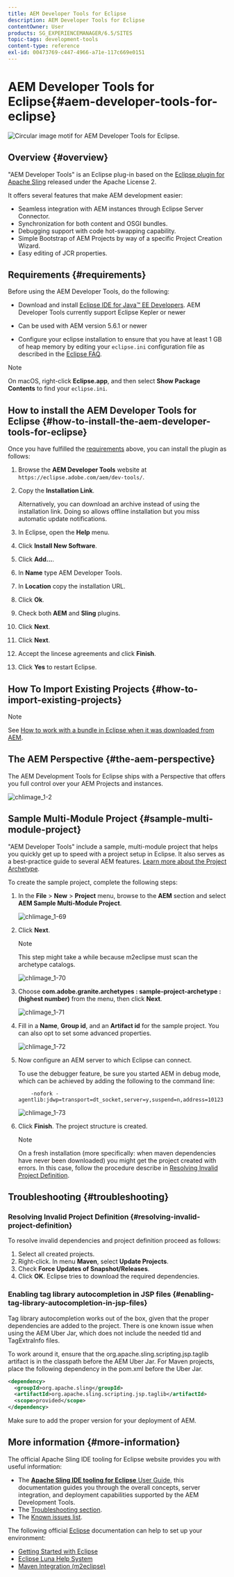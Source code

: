 ```yaml
---
title: AEM Developer Tools for Eclipse
description: AEM Developer Tools for Eclipse
contentOwner: User
products: SG_EXPERIENCEMANAGER/6.5/SITES
topic-tags: development-tools
content-type: reference
exl-id: 00473769-c447-4966-a71e-117c669e0151
---
```

# AEM Developer Tools for Eclipse{#aem-developer-tools-for-eclipse}

 ![Circular image motif for AEM Developer Tools for Eclipse.](do-not-localize/chlimage_1-9.png)

## Overview {#overview}

"AEM Developer Tools" is an Eclipse plug-in based on the [Eclipse plugin for Apache Sling](https://sling.apache.org/documentation/development/ide-tooling.html) released under the Apache License 2.

It offers several features that make AEM development easier:

* Seamless integration with AEM instances through Eclipse Server Connector.
* Synchronization for both content and OSGI bundles.
* Debugging support with code hot-swapping capability.
* Simple Bootstrap of AEM Projects by way of a specific Project Creation Wizard.
* Easy editing of JCR properties.

## Requirements {#requirements}

Before using the AEM Developer Tools, do the following:

* Download and install [Eclipse IDE for Java&trade; EE Developers](https://www.eclipse.org/downloads/packages/release/luna/r/eclipse-ide-java-ee-developers). AEM Developer Tools currently support Eclipse Kepler or newer

* Can be used with AEM version 5.6.1 or newer
* Configure your eclipse installation to ensure that you have at least 1 GB of heap memory by editing your `eclipse.ini` configuration file as described in the [Eclipse FAQ](https://wiki.eclipse.org/FAQ_How_do_I_increase_the_heap_size_available_to_Eclipse%3F).

>[!NOTE]
>
>On macOS, right-click **Eclipse.app**, and then select **Show Package Contents** to find your `eclipse.ini`.

## How to install the AEM Developer Tools for Eclipse {#how-to-install-the-aem-developer-tools-for-eclipse}

Once you have fulfilled the [requirements](#requirements) above, you can install the plugin as follows:

1. Browse the **AEM Developer Tools** website at `https://eclipse.adobe.com/aem/dev-tools/`.

1. Copy the **Installation Link**.

   Alternatively, you can download an archive instead of using the installation link. Doing so allows offline installation but you miss automatic update notifications.

1. In Eclipse, open the **Help** menu.
1. Click **Install New Software**.
1. Click **Add...**.
1. In **Name** type AEM Developer Tools.
1. In **Location** copy the installation URL.
1. Click **Ok**.
1. Check both **AEM** and **Sling** plugins.
1. Click **Next**.
1. Click **Next**.
1. Accept the lincese agreements and click **Finish**.
1. Click **Yes** to restart Eclipse.

## How To Import Existing Projects {#how-to-import-existing-projects}

>[!NOTE]
>
>See [How to work with a bundle in Eclipse when it was downloaded from AEM](https://stackoverflow.com/questions/29699726/how-to-work-with-a-bundle-in-eclipse-when-it-was-downloaded-from-aem/29705407#29705407).

## The AEM Perspective {#the-aem-perspective}

The AEM Development Tools for Eclipse ships with a Perspective that offers you full control over your AEM Projects and instances.

![chlimage_1-2](assets/chlimage_1-2a.jpeg)

## Sample Multi-Module Project {#sample-multi-module-project}

"AEM Developer Tools" include a sample, multi-module project that helps you quickly get up to speed with a project setup in Eclipse. It also serves as a best-practice guide to several AEM features. [Learn more about the Project Archetype](https://github.com/adobe/aem-project-archetype).

To create the sample project, complete the following steps:

1. In the **File** &gt; **New** &gt; **Project** menu, browse to the **AEM** section and select **AEM Sample Multi-Module Project**.

   ![chlimage_1-69](assets/chlimage_1-69a.png)

1. Click **Next**.

   >[!NOTE]
   >
   >This step might take a while because m2eclipse must scan the archetype catalogs.

   ![chlimage_1-70](assets/chlimage_1-70a.png)

1. Choose **com.adobe.granite.archetypes : sample-project-archetype : (highest number)** from the menu, then click **Next**.

   ![chlimage_1-71](assets/chlimage_1-71a.png)

1. Fill in a **Name**, **Group id**, and an **Artifact id** for the sample project. You can also opt to set some advanced properties.

   ![chlimage_1-72](assets/chlimage_1-72a.png)

1. Now configure an AEM server to which Eclipse can connect.

   To use the debugger feature, be sure you started AEM in debug mode, which can be achieved by adding the following to the command line:

   ```
       -nofork -agentlib:jdwp=transport=dt_socket,server=y,suspend=n,address=10123
   ```

   ![chlimage_1-73](assets/chlimage_1-73a.png)

1. Click **Finish**. The project structure is created.

   >[!NOTE]
   >
   >On a fresh installation (more specifically: when maven dependencies have never been downloaded) you might get the project created with errors. In this case, follow the procedure describe in [Resolving Invalid Project Definition](#resolving-invalid-project-definition).

## Troubleshooting {#troubleshooting}

### Resolving Invalid Project Definition {#resolving-invalid-project-definition}

To resolve invalid dependencies and project definition proceed as follows:

1. Select all created projects.
1. Right-click. In menu **Maven**, select **Update Projects**.
1. Check **Force Updates of Snapshot/Releases**.
1. Click **OK**. Eclipse tries to download the required dependencies.

### Enabling tag library autocompletion in JSP files {#enabling-tag-library-autocompletion-in-jsp-files}

Tag library autocompletion works out of the box, given that the proper dependencies are added to the project. There is one known issue when using the AEM Uber Jar, which does not include the needed tld and TagExtraInfo files.

To work around it, ensure that the org.apache.sling.scripting.jsp.taglib artifact is in the classpath before the AEM Uber Jar. For Maven projects, place the following dependency in the pom.xml before the Uber Jar.

```xml
<dependency>
  <groupId>org.apache.sling</groupId>
  <artifactId>org.apache.sling.scripting.jsp.taglib</artifactId>
  <scope>provided</scope>
</dependency>

```

Make sure to add the proper version for your deployment of AEM.

## More information {#more-information}

The official Apache Sling IDE tooling for Eclipse website provides you with useful information:

* The [**Apache Sling IDE tooling for Eclipse** User Guide](https://sling.apache.org/documentation/development/ide-tooling.html), this documentation guides you through the overall concepts, server integration, and deployment capabilities supported by the AEM Development Tools.
* The [Troubleshooting section](https://sling.apache.org/documentation/development/ide-tooling.html#troubleshooting).
* The [Known issues list](https://sling.apache.org/documentation/development/ide-tooling.html#known-issues).

The following official [Eclipse](https://www.eclipse.org/) documentation can help to set up your environment:

* [Getting Started with Eclipse](https://eclipseide.org/getting-started/)
* [Eclipse Luna Help System](https://help.eclipse.org/latest/index.jsp)
* [Maven Integration (m2eclipse)](https://www.eclipse.org/m2e/)
